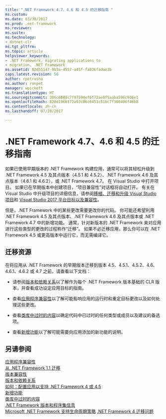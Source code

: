 ```yaml
---
title: ".NET Framework 4.7、4.6 和 4.5 的迁移指南 "
ms.custom: 
ms.date: 03/30/2017
ms.prod: .net-framework
ms.reviewer: 
ms.suite: 
ms.technology:
- dotnet-clr
ms.tgt_pltfrm: 
ms.topic: article
helpviewer_keywords:
- .NET Framework, migrating applications to
- migration, .NET Framework
ms.assetid: 02d55147-9b3a-4557-a45f-fa936fadae3b
caps.latest.revision: 56
author: rpetrusha
ms.author: ronpet
manager: wpickett
ms.translationtype: HT
ms.sourcegitcommit: 306c608dc7f97594ef6f72ae0f5aaba596c936e1
ms.openlocfilehash: 820d1966172a93c06c6451c51bc7f360496f46b8
ms.contentlocale: zh-cn
ms.lasthandoff: 07/28/2017

---
```

# <a name="migration-guide-to-the-net-framework-47-46-and-45"></a>.NET Framework 4.7、4.6 和 4.5 的迁移指南 
如果已使用早期版本的 .NET Framework 构建应用，通常可以将其轻松升级到 .NET Framework 4.5 及其点版本（4.5.1 和 4.5.2）、.NET Framework 4.6 及其点版本（4.6.1 和 4.6.2），或 .NET Framework 4.7。 在 Visual Studio 中打开项目。 如果已在早期版本中创建项目，“项目兼容性”对话框将自动打开。 有关在 Visual Studio 中升级项目的详细信息，请参阅[移植、迁移和升级 Visual Studio 项目](/visualstudio/porting/port-migrate-and-upgrade-visual-studio-projects)和 [Visual Studio 2017 平台目标以及兼容性](https://www.visualstudio.com/en-us/productinfo/vs2017-compatibility-vs)。  
  
 但是，.NET Framework 中的某些更改需要更改你的代码。 你可能还希望利用 .NET Framework 4.5 及其点版本、.NET Framework 4.6 及其点版本或 .NET Framework 4.7 中的新增功能。 通常，针对新版本的 .NET Framework 来对应用进行这些类型的更改的过程称作“迁移”。 如果不必迁移应用，那么你可以在 .NET Framework 4.5 或更高版本中运行它，而无需编译它。  
  
## <a name="migration-resources"></a>迁移资源  
 在将应用从 .NET Framework 的早期版本迁移到版本 4.5、4.5.1、4.5.2、4.6、4.6.1、4.6.2 或 4.7 之前，请查看以下文档：  
  
-   请参阅[版本和依赖关系](../../../docs/framework/migration-guide/versions-and-dependencies.md)以了解作为每个 .NET Framework 版本基础的 CLR 版本，并查看成功设定应用目标的指南。  
  
-   查看[应用程序兼容性](../../../docs/framework/migration-guide/application-compatibility.md)以了解可能影响应用的运行时和重定目标更改以及如何处理这些更改。  
  
-   查看[类库中过时的内容](../../../docs/framework/whats-new/whats-obsolete.md)以确定代码中已过时的任何类型或成员以及建议的备选项。  
  
-   查看[新增功能](../../../docs/framework/whats-new/index.md)以了解可能需要向应用添加的新功能的说明。  
  
## <a name="see-also"></a>另请参阅  
 [应用程序兼容性](../../../docs/framework/migration-guide/application-compatibility.md)   
 [从 .NET Framework 1.1 迁移](../../../docs/framework/migration-guide/migrating-from-the-net-framework-1-1.md)   
 [版本兼容性](../../../docs/framework/migration-guide/version-compatibility.md)   
 [版本和依赖关系](../../../docs/framework/migration-guide/versions-and-dependencies.md)   
 [如何：配置应用以支持 .NET Framework 4 或 4.5](../../../docs/framework/migration-guide/how-to-configure-an-app-to-support-net-framework-4-or-4-5.md)   
 [新增功能](../../../docs/framework/whats-new/index.md)   
 [类库中过时的内容](../../../docs/framework/whats-new/whats-obsolete.md)   
 [.NET Framework 版本和程序集信息](http://go.microsoft.com/fwlink/?LinkId=201701)   
 [Microsoft .NET Framework 支持生命周期策略](http://go.microsoft.com/fwlink/?LinkId=196607) [.NET Framework 4 迁移问题](net-framework-4-migration-issues.md)

